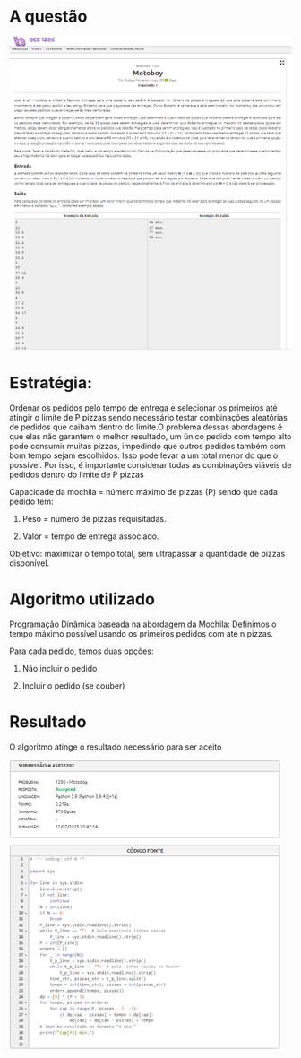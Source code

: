 # A questão

![Motoboy](../../assets/1286_motoboy_questao.png)

# Estratégia:

Ordenar os pedidos pelo tempo de entrega e selecionar os primeiros até atingir o limite de P pizzas sendo necessário testar combinações aleatórias de pedidos que caibam dentro do limite.O problema dessas abordagens é que elas não garantem o melhor resultado, um único pedido com tempo alto pode consumir muitas pizzas, impedindo que outros pedidos também com bom tempo sejam escolhidos. Isso pode levar a um total menor do que o possível.
Por isso, é importante considerar todas as combinações viáveis de pedidos dentro do limite de P pizzas

Capacidade da mochila = número máximo de pizzas (P) sendo que cada pedido tem:

1. Peso = número de pizzas requisitadas.

2. Valor = tempo de entrega associado.

Objetivo: maximizar o tempo total, sem ultrapassar a quantidade de pizzas disponível.


# Algoritmo utilizado
Programação Dinâmica baseada na abordagem da Mochila:
Definimos o tempo máximo possível usando os primeiros pedidos com até n pizzas.

Para cada pedido, temos duas opções:

1. Não incluir o pedido

2. Incluir o pedido (se couber)


# Resultado
O algoritmo atinge o resultado necessário para ser aceito

![Motoboy_Accepted](../../assets/1286_motoboy_accepted.png)

